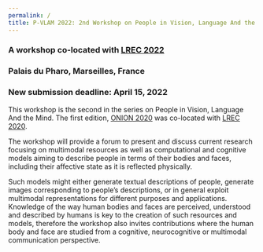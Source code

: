 ```yaml
---
permalink: /
title: P-VLAM 2022: 2nd Workshop on People in Vision, Language And the Mind
---
```


### A workshop co-located with [LREC 2022](https://lrec2022.lrec-conf.org/en/)
### Palais du Pharo, Marseilles, France
### New submission deadline: April 15, 2022


This workshop is the second in the series on People in Vision, Language And the Mind. The first edition,  [ONION 2020](https://onion2020.github.io/) was co-located with [LREC 2020](https://lrec2020.lrec-conf.org/en/).

The workshop will provide a forum to present and discuss current research focusing on multimodal resources as well as computational and cognitive models aiming to describe people in terms of their bodies and faces, including their affective state as it is reflected physically. 

Such models might either generate textual descriptions of people, generate images corresponding to people’s descriptions, or in general exploit multimodal representations for different purposes and applications.  Knowledge of the way human bodies and faces are perceived, understood and described by humans is key to the creation of such resources and models, therefore the workshop also invites contributions where the human body and face are studied from a cognitive, neurocognitive or multimodal communication perspective. 